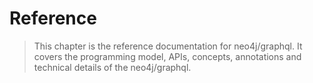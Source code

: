 # Reference

> This chapter is the reference documentation for neo4j/graphql. It covers the programming model, APIs, concepts, annotations and technical details of the neo4j/graphql.
